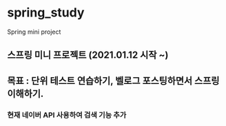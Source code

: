 # spring_study
Spring mini project


## 스프링 미니 프로젝트 (2021.01.12 시작 ~)
## 목표 : 단위 테스트 연습하기, 벨로그 포스팅하면서 스프링 이해하기.

### 현재 네이버 API 사용하여 검색 기능 추가
